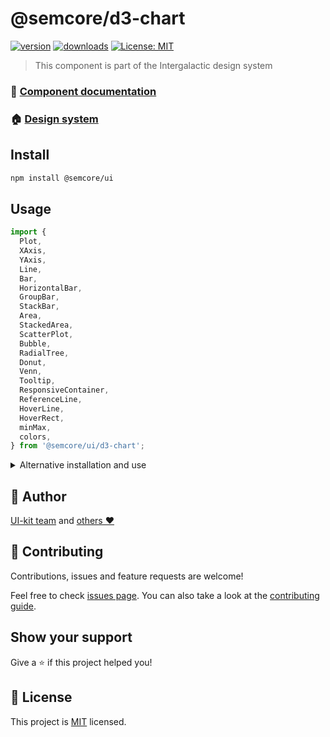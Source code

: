 # @semcore/d3-chart

[![version](https://img.shields.io/npm/v/@semcore/d3-chart.svg)](https://www.npmjs.com/@semcore/d3-chart)
[![downloads](https://img.shields.io/npm/dt/@semcore/d3-chart.svg)](https://www.npmjs.com/package/@semcore/d3-chart)
[![License: MIT](https://img.shields.io/badge/License-MIT-green.svg)](https://github.com/semrush/intergalactic/blob/master/LICENSE)

> This component is part of the Intergalactic design system

### 📖 [Component documentation](https://developer.semrush.com/intergalactic/data-display/d3-chart/d3-chart-code/)

### 🏠 [Design system](https://developer.semrush.com/intergalactic/)

## Install

```sh
npm install @semcore/ui
```

## Usage

```jsx
import {
  Plot,
  XAxis,
  YAxis,
  Line,
  Bar,
  HorizontalBar,
  GroupBar,
  StackBar,
  Area,
  StackedArea,
  ScatterPlot,
  Bubble,
  RadialTree,
  Donut,
  Venn,
  Tooltip,
  ResponsiveContainer,
  ReferenceLine,
  HoverLine,
  HoverRect,
  minMax,
  colors,
} from '@semcore/ui/d3-chart';
```

<details>
  <summary>Alternative installation and use</summary>

**We do not recommend this usage path due to possible dependency and update issues.**

### Install

You can only install one package from the design system

```sh
npm install @semcore/d3-chart @semcore/core
```

`@semcore/core` - _is the basic package by which we create our components, and it contains all of the common logic
of the components that is discussed below. There should only be one version of the package in the project._

### Usage

You can use the package the same way but without `/ui/` in the import path.

```jsx
import {
  Plot,
  XAxis,
  YAxis,
  Line,
  Bar,
  HorizontalBar,
  GroupBar,
  StackBar,
  Area,
  StackedArea,
  ScatterPlot,
  Bubble,
  RadialTree,
  Donut,
  Venn,
  Tooltip,
  ResponsiveContainer,
  ReferenceLine,
  HoverLine,
  HoverRect,
  minMax,
  colors,
} from '@semcore/d3-chart';
```

</details>

## 👤 Author

[UI-kit team](https://github.com/semrush/intergalactic/blob/master/MAINTAINERS) and [others ❤️](https://github.com/semrush/intergalactic/graphs/contributors)

## 🤝 Contributing

Contributions, issues and feature requests are welcome!

Feel free to check [issues page](https://github.com/semrush/intergalactic/issues). You can also take a look at the [contributing guide](https://github.com/semrush/intergalactic/blob/master/CONTRIBUTING.md).

## Show your support

Give a ⭐️ if this project helped you!

## 📝 License

This project is [MIT](https://github.com/semrush/intergalactic/blob/master/LICENSE) licensed.
